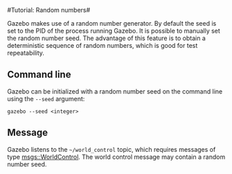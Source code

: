 #Tutorial: Random numbers#

Gazebo makes use of a random number generator. By default the seed is set to the PID of the process running Gazebo. It is possible to manually set the random number seed. The advantage of this feature is to obtain a deterministic sequence of random numbers, which is good for test repeatability.

## Command line

Gazebo can be initialized with a random number seed on the command line using the `--seed` argument:

~~~
gazebo --seed <integer>
~~~

## Message

Gazebo listens to the `~/world_control` topic, which requires messages of type [msgs::WorldControl](http://gazebosim.org/msgs/1.5.0/world__control_8proto.html). The world control message may contain a random number seed.
